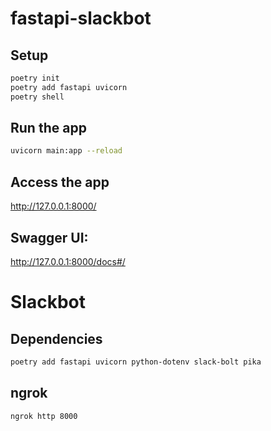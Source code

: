 # fastapi-slackbot

## Setup

```bash
poetry init 
poetry add fastapi uvicorn
poetry shell
```

## Run the app
 
```bash
uvicorn main:app --reload
```

## Access the app

 http://127.0.0.1:8000/

## Swagger UI:

 http://127.0.0.1:8000/docs#/

# Slackbot

## Dependencies

```bash
poetry add fastapi uvicorn python-dotenv slack-bolt pika
```

## ngrok

```bash
ngrok http 8000
```
